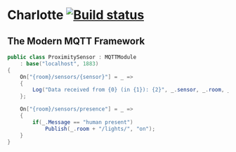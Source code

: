 # Charlotte [![Build status](https://ci.appveyor.com/api/projects/status/p54dccxh87xf4h5w?svg=true)](https://ci.appveyor.com/project/GeorgeHahn/charlotte)

## The Modern MQTT Framework

```csharp
public class ProximitySensor : MQTTModule
	: base("localhost", 1883)
{
	On["{room}/sensors/{sensor}"] = _ =>
	{
		Log("Data received from {0} (in {1}): {2}", _.sensor, _.room, _.Message);
	};

	On["{room}/sensors/presence"] = _ =>
	{
		if(_.Message == "human present")
			Publish(_.room + "/lights/", "on");
	}
}
```
